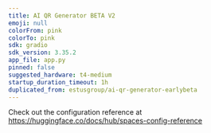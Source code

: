 ```yaml
---
title: AI QR Generator BETA V2
emoji: null
colorFrom: pink
colorTo: pink
sdk: gradio
sdk_version: 3.35.2
app_file: app.py
pinned: false
suggested_hardware: t4-medium
startup_duration_timeout: 1h
duplicated_from: estusgroup/ai-qr-generator-earlybeta
---
```


Check out the configuration reference at https://huggingface.co/docs/hub/spaces-config-reference